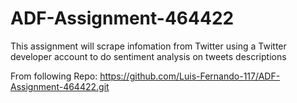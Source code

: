 # ADF-Assignment-464422

This assignment will scrape infomation from Twitter using a Twitter developer account to do sentiment analysis on tweets descriptions

From following Repo:
https://github.com/Luis-Fernando-117/ADF-Assignment-464422.git
